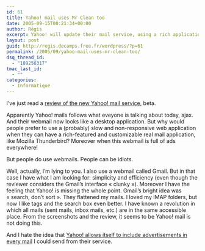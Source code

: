 ```yaml
---
id: 61
title: Yahoo! mail uses Mr Clean too
date: 2005-09-15T00:21:34+00:00
author: Régis
excerpt: Yahoo! will update their mail service, using a rich application look and feel.
layout: post
guid: http://regis.decamps.free.fr/wordpress/?p=61
permalink: /2005/09/yahoo-mail-uses-mr-clean-too/
dsq_thread_id:
  - "189256317"
tmac_last_id:
  - ""
categories:
  - Informatique
---
```

I&rsquo;ve just read a [review of the new Yahoo! mail service](http://yahoo.weblogsinc.com/entry/1234000380058717/), beta.

Apparently Yahoo! mails follows what eveyone is talking about today, ajax. And their webmail now looks like a desktop application. But why would people prefer to use a (probably) slow and non-responsive web application when they can have a rich-featured and customizable real mail application, like Mozilla Thunderbird? Moreover when this webmail is full of ads everywhere! 

But people do use webmails. People can be idiots.

Well, actually, I&rsquo;m lying to you. I also use a webmail called Gmail. But in that case I have what I am looking for: simplicity and efficiency (even though the reviewer considers the Gmail&rsquo;s interface « clunky »). Moreover I have the feeling that Yahoo! is missing the whole point. Gmail&rsquo;s bright idea was « search, don&rsquo;t sort ». They flattened my mails. I loved my IMAP folders, but now I like tags and the search box even better. I have known a revolution in which all mails (sent mails, inbox mails, etc.) are in the same accessible place. From the screenshots and the review, it seems to be Yahoo! mail is not doing this.

And I hate the idea that [Yahoo! allows itself to include advertisements in every mail](http://regis.decamps.free.fr/mediawiki/index.php?title=Yahoo_mail_signature) I could send from their service.
